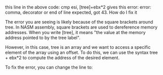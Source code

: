 this line in the above code: cmp esi, [tree]+ebx*2 gives this error: error: comma, decorator or end of line expected, got 43.  How do I fix it

The error you are seeing is likely because of the square brackets around tree. In NASM assembly, square brackets are used to dereference memory addresses. When you write [tree], it means "the value at the memory address pointed to by the tree label".

However, in this case, tree is an array and we want to access a specific element of the array using an offset. To do this, we can use the syntax tree + ebx*2 to compute the address of the desired element.

To fix the error, you can change the line to:
